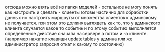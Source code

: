 отсюда можно взять всё из папки моделей - остальное не могу понять как настроить и сделать - клиенты готовы частично для обработки данных но настроить маршруты от множества клиентов к админскому не получается. 
при этом это должно выглядеть как то, что у админского клиента случается какое то событие и по этому событию выполняется определенное действие сначала на сервере а потом и на клиенте. (например нажатие клавиши update tables у админа или же администратор запросил откат к какому то состоянию)

